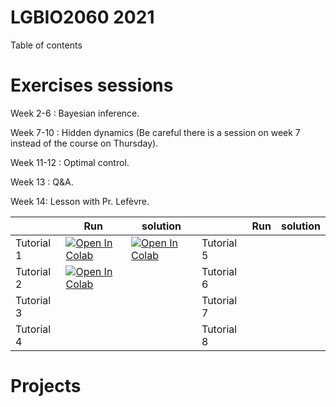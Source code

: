 # LGBIO2060 2021
 
Table of contents

# Exercises sessions

Week 2-6 : Bayesian inference. 

Week 7-10 : Hidden dynamics (Be careful there is a session on week 7 instead of the course on Thursday).

Week 11-12 : Optimal control.

Week 13 : Q&A.

Week 14: Lesson with Pr. Lefèvre.

|   | Run | solution |   | Run | solution |    
| - | --- | -------- | - | --- | -------- |
| Tutorial 1 | [![Open In Colab](https://colab.research.google.com/assets/colab-badge.svg)](https://colab.research.google.com/github/svandergoote/LGBIO2060-2021/blob/main/LGBIO2060_TP1.ipynb) |[![Open In Colab](https://colab.research.google.com/assets/colab-badge.svg)](https://github.com/svandergoote/LGBIO2060-2021/blob/main/LGBIO2060_TP1_sol.ipynb) | Tutorial 5 |  |          |
| Tutorial 2 | [![Open In Colab](https://colab.research.google.com/assets/colab-badge.svg)](https://github.com/svandergoote/LGBIO2060-2021/blob/main/LGBIO2060_TP2.ipynb) | | Tutorial 6 |  ||          | 
| Tutorial 3 | | | Tutorial 7 |  ||          |  
| Tutorial 4 | | | Tutorial 8 |  ||          |  

# Projects
